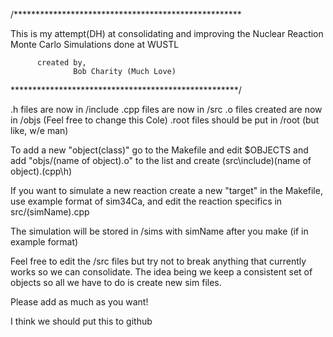 
/****************************************************

This is my attempt(DH) at consolidating and improving
     the Nuclear Reaction Monte Carlo Simulations
     	 done at WUSTL
	 
	      created by,
	      	      Bob Charity (Much Love)

****************************************************/

.h files are now in /include
.cpp files are now in /src
.o files created are now in /objs (Feel free to change this Cole)
.root files should be put in /root (but like, w/e man)

To add a new "object(class)" go to the Makefile and edit $OBJECTS and add "objs/(name of object).o"
to the list and create (src\include)(name of object).(cpp\h)

If you want to simulate a new reaction create a new "target" in the Makefile, use example format of sim34Ca,
and edit the reaction specifics in src/(simName).cpp

The simulation will be stored in /sims with simName after you make (if in example format)

Feel free to edit the /src files but try not to break anything that currently works so we can consolidate.
The idea being we keep a consistent set of objects so all we have to do is create new sim files.

Please add as much as you want!

I think we should put this to github